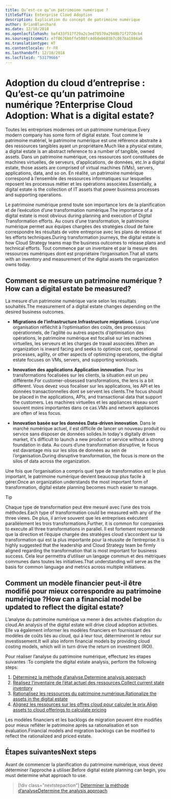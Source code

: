 ```yaml
---
title: Qu’est-ce qu’un patrimoine numérique ?
titleSuffix: Enterprise Cloud Adoption
description: Explication du concept de patrimoine numérique
author: BrianBlanchard
ms.date: 12/10/2018
ms.openlocfilehash: baf433f517f29a2c3ed70570a2948b71f2720cb4
ms.sourcegitcommit: e7f8676bbffe500fc4d6deb603b7c0b7ba1884a6
ms.translationtype: HT
ms.contentlocale: fr-FR
ms.lasthandoff: 12/10/2018
ms.locfileid: "53179666"
---
```

# <a name="enterprise-cloud-adoption-what-is-a-digital-estate"></a><span data-ttu-id="2a605-103">Adoption du cloud d’entreprise : Qu’est-ce qu’un patrimoine numérique ?</span><span class="sxs-lookup"><span data-stu-id="2a605-103">Enterprise Cloud Adoption: What is a digital estate?</span></span>

<span data-ttu-id="2a605-104">Toutes les entreprises modernes ont un patrimoine numérique.</span><span class="sxs-lookup"><span data-stu-id="2a605-104">Every modern company has some form of digital estate.</span></span> <span data-ttu-id="2a605-105">Tout comme le patrimoine matériel, le patrimoine numérique est une référence abstraite à des ressources tangibles ayant un propriétaire.</span><span class="sxs-lookup"><span data-stu-id="2a605-105">Much like a physical estate, a digital estate is an abstract reference to a number of tangible, owned assets.</span></span> <span data-ttu-id="2a605-106">Dans un patrimoine numérique, ces ressources sont constituées de machines virtuelles, de serveurs, d’applications, de données, etc.</span><span class="sxs-lookup"><span data-stu-id="2a605-106">In a digital estate, those assets are comprised of virtual machines (VMs), servers, applications, data, and so on.</span></span> <span data-ttu-id="2a605-107">En réalité, un patrimoine numérique correspond à l’ensemble des ressources informatiques sur lesquelles reposent les processus métier et les opérations associées.</span><span class="sxs-lookup"><span data-stu-id="2a605-107">Essentially, a digital estate is the collection of IT assets that power business processes and supporting operations.</span></span>

<span data-ttu-id="2a605-108">Le patrimoine numérique prend toute son importance lors de la planification et de l’exécution d’une transformation numérique.</span><span class="sxs-lookup"><span data-stu-id="2a605-108">The importance of a digital estate is most obvious during planning and execution of Digital Transformation efforts.</span></span> <span data-ttu-id="2a605-109">Au cours d’une transformation, le patrimoine numérique permet aux équipes chargées des stratégies cloud de faire correspondre les résultats de votre entreprise avec les plans de release et les efforts techniques.</span><span class="sxs-lookup"><span data-stu-id="2a605-109">During transformation journeys, the digital estate is how Cloud Strategy teams map the business outcomes to release plans and technical efforts.</span></span> <span data-ttu-id="2a605-110">Tout commence par un inventaire et par la mesure des ressources numériques dont est propriétaire l’organisation.</span><span class="sxs-lookup"><span data-stu-id="2a605-110">That all starts with an inventory and measurement of the digital assets the organization owns today.</span></span>

## <a name="how-can-a-digital-estate-be-measured"></a><span data-ttu-id="2a605-111">Comment se mesure un patrimoine numérique ?</span><span class="sxs-lookup"><span data-stu-id="2a605-111">How can a digital estate be measured?</span></span>

<span data-ttu-id="2a605-112">La mesure d’un patrimoine numérique varie selon les résultats souhaités.</span><span class="sxs-lookup"><span data-stu-id="2a605-112">The measurement of a digital estate changes depending on the desired business outcomes.</span></span>

- <span data-ttu-id="2a605-113">**Migrations de l’infrastructure**.</span><span class="sxs-lookup"><span data-stu-id="2a605-113">**Infrastructure migrations**.</span></span> <span data-ttu-id="2a605-114">Lorsqu’une organisation réfléchit à l’optimisation des coûts, des processus opérationnels, de l’agilité ou autres aspects d’optimisation des opérations, le patrimoine numérique est focalisé sur les machines virtuelles, les serveurs et les charges de travail associées.</span><span class="sxs-lookup"><span data-stu-id="2a605-114">When an organization is inward facing and seeks to optimize cost, operational processes, agility, or other aspects of optimizing operations, the digital estate focuses on VMs, servers, and supporting workloads.</span></span>

- <span data-ttu-id="2a605-115">**Innovation des applications**.</span><span class="sxs-lookup"><span data-stu-id="2a605-115">**Application innovation**.</span></span> <span data-ttu-id="2a605-116">Pour les transformations focalisées sur les clients, la situation est un peu différente.</span><span class="sxs-lookup"><span data-stu-id="2a605-116">For customer-obsessed transformations, the lens is a bit different.</span></span> <span data-ttu-id="2a605-117">Vous devez vous focaliser sur les applications, les API et les données transactionnelles dont se servent les clients.</span><span class="sxs-lookup"><span data-stu-id="2a605-117">The focus should be placed in the applications, APIs, and transactional data that support the customers.</span></span> <span data-ttu-id="2a605-118">Les machines virtuelles et les appliances réseau sont souvent moins importantes dans ce cas.</span><span class="sxs-lookup"><span data-stu-id="2a605-118">VMs and network appliances are often of less focus.</span></span>

- <span data-ttu-id="2a605-119">**Innovation basée sur les données**.</span><span class="sxs-lookup"><span data-stu-id="2a605-119">**Data-driven innovation**.</span></span> <span data-ttu-id="2a605-120">Dans le marché numérique actuel, il est difficile de lancer un nouveau produit ou service sans disposer de données solides.</span><span class="sxs-lookup"><span data-stu-id="2a605-120">In today's digitally driven market, it's difficult to launch a new product or service without a strong foundation in data.</span></span> <span data-ttu-id="2a605-121">Au cours d’une transformation disruptive, le focus est davantage mis sur les silos de données au sein de l’organisation.</span><span class="sxs-lookup"><span data-stu-id="2a605-121">During disruptive transformation, the focus is more on the silos of data across the organization.</span></span>

<span data-ttu-id="2a605-122">Une fois que l’organisation a compris quel type de transformation est le plus important, le patrimoine numérique devient beaucoup plus facile à gérer.</span><span class="sxs-lookup"><span data-stu-id="2a605-122">Once an organization understands the most important form of transformation, digital estate planning becomes much easier to manage.</span></span>

> [!TIP]
> <span data-ttu-id="2a605-123">Chaque type de transformation peut être mesuré avec l’une des trois méthodes.</span><span class="sxs-lookup"><span data-stu-id="2a605-123">Each type of transformation could be measured with any of the three views.</span></span> <span data-ttu-id="2a605-124">De plus, il arrive souvent que les entreprises exécutent parallèlement les trois transformations.</span><span class="sxs-lookup"><span data-stu-id="2a605-124">Further, it is common for companies to execute all three transformations in parallel.</span></span> <span data-ttu-id="2a605-125">Il est fortement recommandé que la direction et l’équipe chargée des stratégies cloud s’accordent sur la transformation qui est la plus importante pour la réussite de l’entreprise.</span><span class="sxs-lookup"><span data-stu-id="2a605-125">It is highly suggested that the leadership and Cloud Strategy team be firmly aligned regarding the transformation that is most important for business success.</span></span> <span data-ttu-id="2a605-126">Cela leur permettra d’utiliser un langage commun et des métriques communes dans toutes les initiatives.</span><span class="sxs-lookup"><span data-stu-id="2a605-126">That understanding will serve as the basis for common language and metrics across multiple initiatives.</span></span>

## <a name="how-can-a-financial-model-be-updated-to-reflect-the-digital-estate"></a><span data-ttu-id="2a605-127">Comment un modèle financier peut-il être modifié pour mieux correspondre au patrimoine numérique ?</span><span class="sxs-lookup"><span data-stu-id="2a605-127">How can a financial model be updated to reflect the digital estate?</span></span>

<span data-ttu-id="2a605-128">L’analyse du patrimoine numérique va mener à des activités d’adoption du cloud.</span><span class="sxs-lookup"><span data-stu-id="2a605-128">An analysis of the digital estate will drive cloud adoption activities.</span></span> <span data-ttu-id="2a605-129">Elle va également informer les modèles financiers en fournissant des modèles de coûts liés au cloud, qui à leur tour, détermineront le retour sur investissement.</span><span class="sxs-lookup"><span data-stu-id="2a605-129">It will also inform financial models by providing cloud costing models, which will in turn drive the return on investment (ROI).</span></span>

<span data-ttu-id="2a605-130">Pour réaliser l’analyse du patrimoine numérique, effectuez les étapes suivantes :</span><span class="sxs-lookup"><span data-stu-id="2a605-130">To complete the digital estate analysis, perform the following steps:</span></span>

1. [<span data-ttu-id="2a605-131">Déterminez la méthode d’analyse.</span><span class="sxs-lookup"><span data-stu-id="2a605-131">Determine analysis approach</span></span>](approach.md)
1. [<span data-ttu-id="2a605-132">Réalisez l’inventaire de l’état actuel des ressources.</span><span class="sxs-lookup"><span data-stu-id="2a605-132">Collect current state inventory</span></span>](inventory.md)
1. [<span data-ttu-id="2a605-133">Rationalisez les ressources du patrimoine numérique.</span><span class="sxs-lookup"><span data-stu-id="2a605-133">Rationalize the assets in the digital estate</span></span>](rationalize.md)
1. [<span data-ttu-id="2a605-134">Alignez les ressources sur les offres cloud pour calculer le prix.</span><span class="sxs-lookup"><span data-stu-id="2a605-134">Align assets to cloud offerings to calculate pricing</span></span>](calculate.md)

<span data-ttu-id="2a605-135">Les modèles financiers et les backlogs de migration peuvent être modifiés pour mieux refléter le patrimoine après sa rationalisation et son évaluation.</span><span class="sxs-lookup"><span data-stu-id="2a605-135">Financial models and migration backlogs can be modified to reflect the rationalized and priced estate.</span></span>

## <a name="next-steps"></a><span data-ttu-id="2a605-136">Étapes suivantes</span><span class="sxs-lookup"><span data-stu-id="2a605-136">Next steps</span></span>

<span data-ttu-id="2a605-137">Avant de commencer la planification du patrimoine numérique, vous devez déterminer l’approche à utiliser.</span><span class="sxs-lookup"><span data-stu-id="2a605-137">Before digital estate planning can begin, you must determine what approach to use.</span></span>

> [!div class="nextstepaction"]
> [<span data-ttu-id="2a605-138">Déterminer la méthode d’analyse</span><span class="sxs-lookup"><span data-stu-id="2a605-138">Determine the analysis approach</span></span>](approach.md)